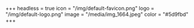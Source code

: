 +++
headless = true
icon = "/img/default-favicon.png"
logo = "/img/default-logo.png"
image = "/media/img_1664.jpeg"
color = "#5d9fbd"
+++
